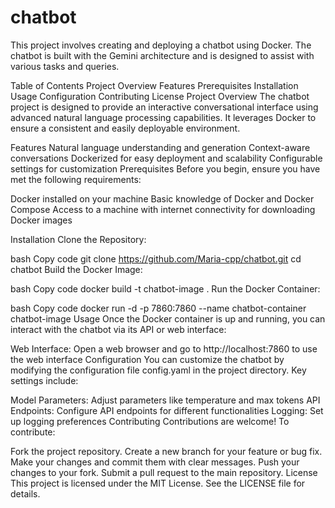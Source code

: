 # chatbot
 
This project involves creating and deploying a chatbot using Docker. The chatbot is built with the Gemini architecture and is designed to assist with various tasks and queries.

Table of Contents
Project Overview
Features
Prerequisites
Installation
Usage
Configuration
Contributing
License
Project Overview
The chatbot project is designed to provide an interactive conversational interface using advanced natural language processing capabilities. It leverages Docker to ensure a consistent and easily deployable environment.

Features
Natural language understanding and generation
Context-aware conversations
Dockerized for easy deployment and scalability
Configurable settings for customization
Prerequisites
Before you begin, ensure you have met the following requirements:

Docker installed on your machine
Basic knowledge of Docker and Docker Compose
Access to a machine with internet connectivity for downloading Docker images

Installation
Clone the Repository:

bash
Copy code
git clone https://github.com/Maria-cpp/chatbot.git
cd chatbot
Build the Docker Image:

bash
Copy code
docker build -t chatbot-image .
Run the Docker Container:

bash
Copy code
docker run -d -p 7860:7860 --name chatbot-container chatbot-image
Usage
Once the Docker container is up and running, you can interact with the chatbot via its API or web interface:

Web Interface: Open a web browser and go to http://localhost:7860 to use the web interface
Configuration
You can customize the chatbot by modifying the configuration file config.yaml in the project directory. Key settings include:

Model Parameters: Adjust parameters like temperature and max tokens
API Endpoints: Configure API endpoints for different functionalities
Logging: Set up logging preferences
Contributing
Contributions are welcome! To contribute:

Fork the project repository.
Create a new branch for your feature or bug fix.
Make your changes and commit them with clear messages.
Push your changes to your fork.
Submit a pull request to the main repository.
License
This project is licensed under the MIT License. See the LICENSE file for details.